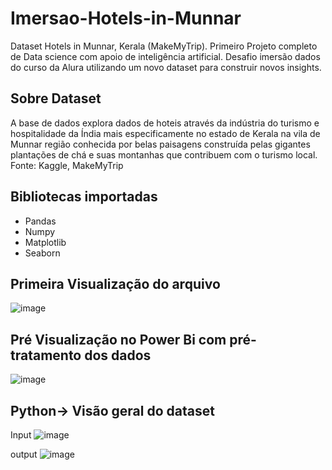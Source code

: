 # Imersao-Hotels-in-Munnar
 Dataset  Hotels in Munnar, Kerala (MakeMyTrip).
Primeiro Projeto completo de Data science com apoio de inteligência artificial.
Desafio imersão dados do curso da Alura utilizando um novo dataset para construir novos insights.
## Sobre Dataset
 A base de dados explora dados de hoteis através da indústria do turismo e hospitalidade da Índia mais especificamente no estado de Kerala na vila de Munnar região conhecida por belas paisagens construída pelas gigantes plantações de chá e suas montanhas que contribuem com o turismo local. 
Fonte: Kaggle, MakeMyTrip
## Bibliotecas importadas
- Pandas
- Numpy
- Matplotlib
- Seaborn
## Primeira Visualização do arquivo

![image](https://github.com/Thales-Benetti/Imersao-Hotels-in-Munnar/assets/126576458/5a3074de-8368-4131-a503-21d511695b17)

## Pré Visualização no Power Bi com pré-tratamento dos dados

![image](https://github.com/Thales-Benetti/Imersao-Hotels-in-Munnar/assets/126576458/7043a419-6895-480f-949e-dbfd7b211099)

## Python-> Visão geral do dataset
Input
![image](https://github.com/Thales-Benetti/Imersao-Hotels-in-Munnar/assets/126576458/814dcd92-bbba-4e03-a65e-4a8edddb8bb9)

output
![image](https://github.com/Thales-Benetti/Imersao-Hotels-in-Munnar/assets/126576458/22ae9ca2-4145-4a41-89ca-d98bbd6d6f15)
